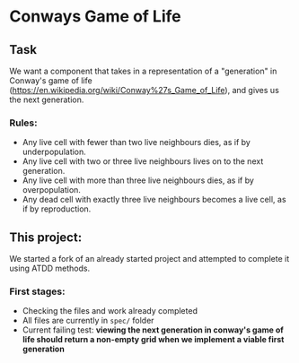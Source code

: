 # Conways Game of Life

## Task
We want a component that takes in a representation of a "generation" in
Conway's game of life (https://en.wikipedia.org/wiki/Conway%27s_Game_of_Life),
and gives us the next generation.

### Rules:
- Any live cell with fewer than two live neighbours dies, as if by underpopulation.
- Any live cell with two or three live neighbours lives on to the next generation.
- Any live cell with more than three live neighbours dies, as if by overpopulation.
- Any dead cell with exactly three live neighbours becomes a live cell, as if by reproduction.

## This project:
We started a fork of an already started project and attempted to complete it using ATDD methods.

### First stages:
* Checking the files and work already completed
* All files are currently in `spec/` folder
* Current failing test:
**viewing the next generation in conway's game of life should return a non-empty grid when we implement a viable first generation**
